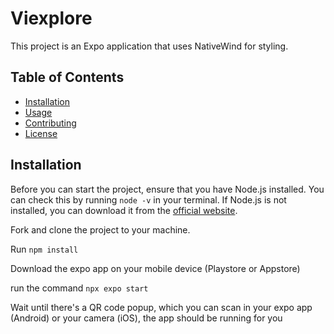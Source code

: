 # Viexplore

This project is an Expo application that uses NativeWind for styling.

## Table of Contents

- [Installation](#installation)
- [Usage](#usage)
- [Contributing](#contributing)
- [License](#license)

## Installation

Before you can start the project, ensure that you have Node.js installed. You can check this by running `node -v` in your terminal. If Node.js is not installed, you can download it from the [official website](https://nodejs.org/en/download/).

Fork and clone the project to your machine.

Run `npm install`

Download the expo app on your mobile device (Playstore or Appstore)

run the command `npx expo start`

Wait until there's a QR code popup, which you can scan in your expo app (Android) or your camera (iOS), the app should be running for you
